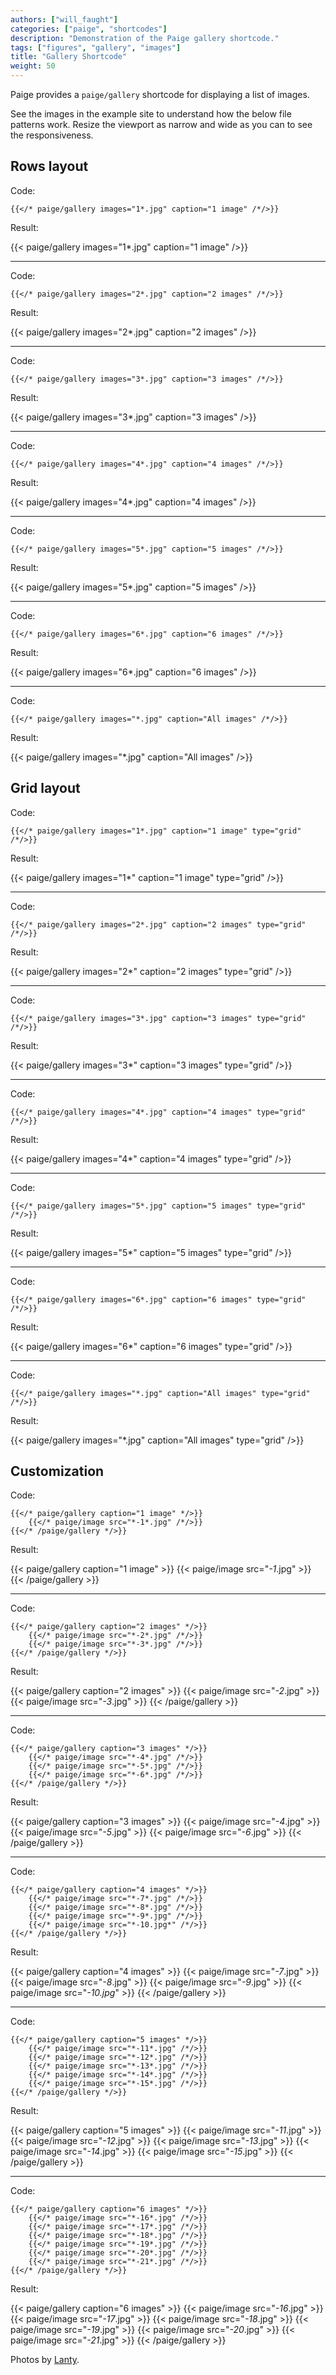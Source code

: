 ```yaml
---
authors: ["will_faught"]
categories: ["paige", "shortcodes"]
description: "Demonstration of the Paige gallery shortcode."
tags: ["figures", "gallery", "images"]
title: "Gallery Shortcode"
weight: 50
---
```


Paige provides a `paige/gallery` shortcode for displaying a list of images.

<!--more-->

See the images in the example site to understand how the below file patterns work.
Resize the viewport as narrow and wide as you can to see the responsiveness.

## Rows layout

Code:

```go-text-template
{{</* paige/gallery images="1*.jpg" caption="1 image" /*/>}}
```

Result:

{{< paige/gallery images="1*.jpg" caption="1 image" />}}

---

Code:

```go-text-template
{{</* paige/gallery images="2*.jpg" caption="2 images" /*/>}}
```

Result:

{{< paige/gallery images="2*.jpg" caption="2 images" />}}

---

Code:

```go-text-template
{{</* paige/gallery images="3*.jpg" caption="3 images" /*/>}}
```

Result:

{{< paige/gallery images="3*.jpg" caption="3 images" />}}

---

Code:

```go-text-template
{{</* paige/gallery images="4*.jpg" caption="4 images" /*/>}}
```

Result:

{{< paige/gallery images="4*.jpg" caption="4 images" />}}

---

Code:

```go-text-template
{{</* paige/gallery images="5*.jpg" caption="5 images" /*/>}}
```

Result:

{{< paige/gallery images="5*.jpg" caption="5 images" />}}

---

Code:

```go-text-template
{{</* paige/gallery images="6*.jpg" caption="6 images" /*/>}}
```

Result:

{{< paige/gallery images="6*.jpg" caption="6 images" />}}

---

Code:

```go-text-template
{{</* paige/gallery images="*.jpg" caption="All images" /*/>}}
```

Result:

{{< paige/gallery images="*.jpg" caption="All images" />}}

## Grid layout

Code:

```go-text-template
{{</* paige/gallery images="1*.jpg" caption="1 image" type="grid" /*/>}}
```

Result:

{{< paige/gallery images="1*" caption="1 image" type="grid" />}}

---

Code:

```go-text-template
{{</* paige/gallery images="2*.jpg" caption="2 images" type="grid" /*/>}}
```

Result:

{{< paige/gallery images="2*" caption="2 images" type="grid" />}}

---

Code:

```go-text-template
{{</* paige/gallery images="3*.jpg" caption="3 images" type="grid" /*/>}}
```

Result:

{{< paige/gallery images="3*" caption="3 images" type="grid" />}}

---

Code:

```go-text-template
{{</* paige/gallery images="4*.jpg" caption="4 images" type="grid" /*/>}}
```

Result:

{{< paige/gallery images="4*" caption="4 images" type="grid" />}}

---

Code:

```go-text-template
{{</* paige/gallery images="5*.jpg" caption="5 images" type="grid" /*/>}}
```

Result:

{{< paige/gallery images="5*" caption="5 images" type="grid" />}}

---

Code:

```go-text-template
{{</* paige/gallery images="6*.jpg" caption="6 images" type="grid" /*/>}}
```

Result:

{{< paige/gallery images="6*" caption="6 images" type="grid" />}}

---

Code:

```go-text-template
{{</* paige/gallery images="*.jpg" caption="All images" type="grid" /*/>}}
```

Result:

{{< paige/gallery images="*.jpg" caption="All images" type="grid" />}}

## Customization

Code:

```go-text-template
{{</* paige/gallery caption="1 image" */>}}
    {{</* paige/image src="*-1*.jpg" /*/>}}
{{</* /paige/gallery */>}}
```

Result:

{{< paige/gallery caption="1 image" >}}
    {{< paige/image src="*-1*.jpg" >}}
{{< /paige/gallery >}}

---

Code:

```go-text-template
{{</* paige/gallery caption="2 images" */>}}
    {{</* paige/image src="*-2*.jpg" /*/>}}
    {{</* paige/image src="*-3*.jpg" /*/>}}
{{</* /paige/gallery */>}}
```

Result:

{{< paige/gallery caption="2 images" >}}
    {{< paige/image src="*-2*.jpg" >}}
    {{< paige/image src="*-3*.jpg" >}}
{{< /paige/gallery >}}

---

Code:

```go-text-template
{{</* paige/gallery caption="3 images" */>}}
    {{</* paige/image src="*-4*.jpg" /*/>}}
    {{</* paige/image src="*-5*.jpg" /*/>}}
    {{</* paige/image src="*-6*.jpg" /*/>}}
{{</* /paige/gallery */>}}
```

Result:

{{< paige/gallery caption="3 images" >}}
    {{< paige/image src="*-4*.jpg" >}}
    {{< paige/image src="*-5*.jpg" >}}
    {{< paige/image src="*-6*.jpg" >}}
{{< /paige/gallery >}}

---

Code:

```go-text-template
{{</* paige/gallery caption="4 images" */>}}
    {{</* paige/image src="*-7*.jpg" /*/>}}
    {{</* paige/image src="*-8*.jpg" /*/>}}
    {{</* paige/image src="*-9*.jpg" /*/>}}
    {{</* paige/image src="*-10.jpg*" /*/>}}
{{</* /paige/gallery */>}}
```

Result:

{{< paige/gallery caption="4 images" >}}
    {{< paige/image src="*-7*.jpg" >}}
    {{< paige/image src="*-8*.jpg" >}}
    {{< paige/image src="*-9*.jpg" >}}
    {{< paige/image src="*-10.jpg*" >}}
{{< /paige/gallery >}}

---

Code:

```go-text-template
{{</* paige/gallery caption="5 images" */>}}
    {{</* paige/image src="*-11*.jpg" /*/>}}
    {{</* paige/image src="*-12*.jpg" /*/>}}
    {{</* paige/image src="*-13*.jpg" /*/>}}
    {{</* paige/image src="*-14*.jpg" /*/>}}
    {{</* paige/image src="*-15*.jpg" /*/>}}
{{</* /paige/gallery */>}}
```

Result:

{{< paige/gallery caption="5 images" >}}
    {{< paige/image src="*-11*.jpg" >}}
    {{< paige/image src="*-12*.jpg" >}}
    {{< paige/image src="*-13*.jpg" >}}
    {{< paige/image src="*-14*.jpg" >}}
    {{< paige/image src="*-15*.jpg" >}}
{{< /paige/gallery >}}

---

Code:

```go-text-template
{{</* paige/gallery caption="6 images" */>}}
    {{</* paige/image src="*-16*.jpg" /*/>}}
    {{</* paige/image src="*-17*.jpg" /*/>}}
    {{</* paige/image src="*-18*.jpg" /*/>}}
    {{</* paige/image src="*-19*.jpg" /*/>}}
    {{</* paige/image src="*-20*.jpg" /*/>}}
    {{</* paige/image src="*-21*.jpg" /*/>}}
{{</* /paige/gallery */>}}
```

Result:

{{< paige/gallery caption="6 images" >}}
    {{< paige/image src="*-16*.jpg" >}}
    {{< paige/image src="*-17*.jpg" >}}
    {{< paige/image src="*-18*.jpg" >}}
    {{< paige/image src="*-19*.jpg" >}}
    {{< paige/image src="*-20*.jpg" >}}
    {{< paige/image src="*-21*.jpg" >}}
{{< /paige/gallery >}}

<div class="text-center">Photos by <a href="https://unsplash.com/@photos_by_lanty">Lanty</a>.</div>

